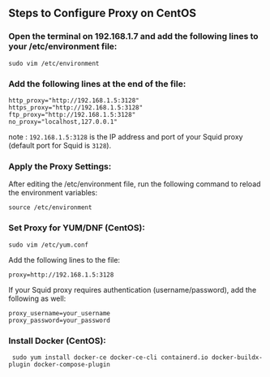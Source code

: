 ## Steps to Configure Proxy on CentOS

### Open the terminal on 192.168.1.7 and add the following lines to your /etc/environment file:
```
sudo vim /etc/environment
```
### Add the following lines at the end of the file:
```
http_proxy="http://192.168.1.5:3128"
https_proxy="http://192.168.1.5:3128"
ftp_proxy="http://192.168.1.5:3128"
no_proxy="localhost,127.0.0.1"
```
note : `192.168.1.5:3128` is the IP address and port of your Squid proxy (default port for Squid is `3128`).

### Apply the Proxy Settings:
After editing the /etc/environment file, run the following command to reload the environment variables:
```
source /etc/environment
```

### Set Proxy for YUM/DNF (CentOS):

```
sudo vim /etc/yum.conf
```
Add the following lines to the file:
```
proxy=http://192.168.1.5:3128
```
If your Squid proxy requires authentication (username/password), add the following as well:
```
proxy_username=your_username
proxy_password=your_password
```
### Install Docker (CentOS):
```
 sudo yum install docker-ce docker-ce-cli containerd.io docker-buildx-plugin docker-compose-plugin
```
